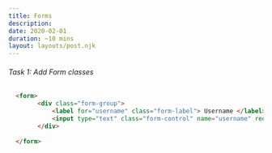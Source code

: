 ```yaml
---
title: Forms
description: 
date: 2020-02-01
duration: ~10 mins
layout: layouts/post.njk
---
```


###### Task 1: Add Form classes

``` html
  <form>
        <div class="form-group">
            <label for="username" class="form-label"> Username </label>
            <input type="text" class="form-control" name="username" required />
        </div>
        
  </form>
```
